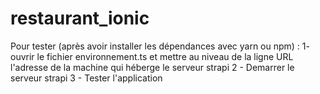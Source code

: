 # restaurant_ionic

Pour tester (après avoir installer les dépendances avec yarn ou npm) :
1- ouvrir le fichier environnement.ts et mettre au niveau de la ligne URL l'adresse de la machine qui héberge le serveur strapi
2 - Demarrer le serveur strapi
3 - Tester l'application

